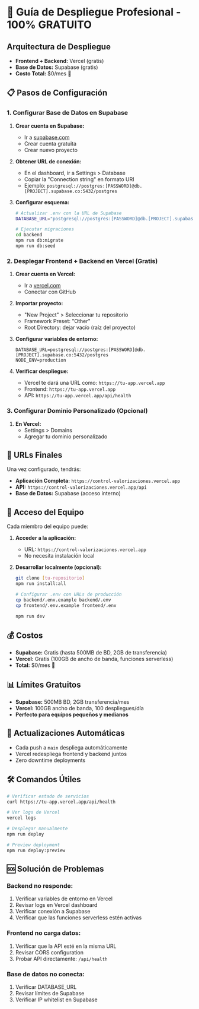 # 🚀 Guía de Despliegue Profesional - 100% GRATUITO

## Arquitectura de Despliegue

- **Frontend + Backend:** Vercel (gratis)
- **Base de Datos:** Supabase (gratis)
- **Costo Total:** $0/mes 🎉

## 📋 Pasos de Configuración

### 1. Configurar Base de Datos en Supabase

1. **Crear cuenta en Supabase:**
   - Ir a [supabase.com](https://supabase.com)
   - Crear cuenta gratuita
   - Crear nuevo proyecto

2. **Obtener URL de conexión:**
   - En el dashboard, ir a Settings > Database
   - Copiar la "Connection string" en formato URI
   - Ejemplo: `postgresql://postgres:[PASSWORD]@db.[PROJECT].supabase.co:5432/postgres`

3. **Configurar esquema:**
   ```bash
   # Actualizar .env con la URL de Supabase
   DATABASE_URL="postgresql://postgres:[PASSWORD]@db.[PROJECT].supabase.co:5432/postgres"
   
   # Ejecutar migraciones
   cd backend
   npm run db:migrate
   npm run db:seed
   ```

### 2. Desplegar Frontend + Backend en Vercel (Gratis)

1. **Crear cuenta en Vercel:**
   - Ir a [vercel.com](https://vercel.com)
   - Conectar con GitHub

2. **Importar proyecto:**
   - "New Project" > Seleccionar tu repositorio
   - Framework Preset: "Other"
   - Root Directory: dejar vacío (raíz del proyecto)

3. **Configurar variables de entorno:**
   ```
   DATABASE_URL=postgresql://postgres:[PASSWORD]@db.[PROJECT].supabase.co:5432/postgres
   NODE_ENV=production
   ```

4. **Verificar despliegue:**
   - Vercel te dará una URL como: `https://tu-app.vercel.app`
   - Frontend: `https://tu-app.vercel.app`
   - API: `https://tu-app.vercel.app/api/health`

### 3. Configurar Dominio Personalizado (Opcional)

1. **En Vercel:**
   - Settings > Domains
   - Agregar tu dominio personalizado

## 🔧 URLs Finales

Una vez configurado, tendrás:

- **Aplicación Completa:** `https://control-valorizaciones.vercel.app`
- **API:** `https://control-valorizaciones.vercel.app/api`
- **Base de Datos:** Supabase (acceso interno)

## 👥 Acceso del Equipo

Cada miembro del equipo puede:

1. **Acceder a la aplicación:**
   - URL: `https://control-valorizaciones.vercel.app`
   - No necesita instalación local

2. **Desarrollar localmente (opcional):**
   ```bash
   git clone [tu-repositorio]
   npm run install:all
   
   # Configurar .env con URLs de producción
   cp backend/.env.example backend/.env
   cp frontend/.env.example frontend/.env
   
   npm run dev
   ```

## 💰 Costos

- **Supabase:** Gratis (hasta 500MB de BD, 2GB de transferencia)
- **Vercel:** Gratis (100GB de ancho de banda, funciones serverless)
- **Total:** $0/mes 🎉

## 📊 Límites Gratuitos

- **Supabase:** 500MB BD, 2GB transferencia/mes
- **Vercel:** 100GB ancho de banda, 100 despliegues/día
- **Perfecto para equipos pequeños y medianos**

## 🔄 Actualizaciones Automáticas

- Cada push a `main` despliega automáticamente
- Vercel redespliega frontend y backend juntos
- Zero downtime deployments

## 🛠️ Comandos Útiles

```bash
# Verificar estado de servicios
curl https://tu-app.vercel.app/api/health

# Ver logs de Vercel
vercel logs

# Desplegar manualmente
npm run deploy

# Preview deployment
npm run deploy:preview
```

## 🆘 Solución de Problemas

### Backend no responde:
1. Verificar variables de entorno en Vercel
2. Revisar logs en Vercel dashboard
3. Verificar conexión a Supabase
4. Verificar que las funciones serverless estén activas

### Frontend no carga datos:
1. Verificar que la API esté en la misma URL
2. Revisar CORS configuration
3. Probar API directamente: `/api/health`

### Base de datos no conecta:
1. Verificar DATABASE_URL
2. Revisar límites de Supabase
3. Verificar IP whitelist en Supabase